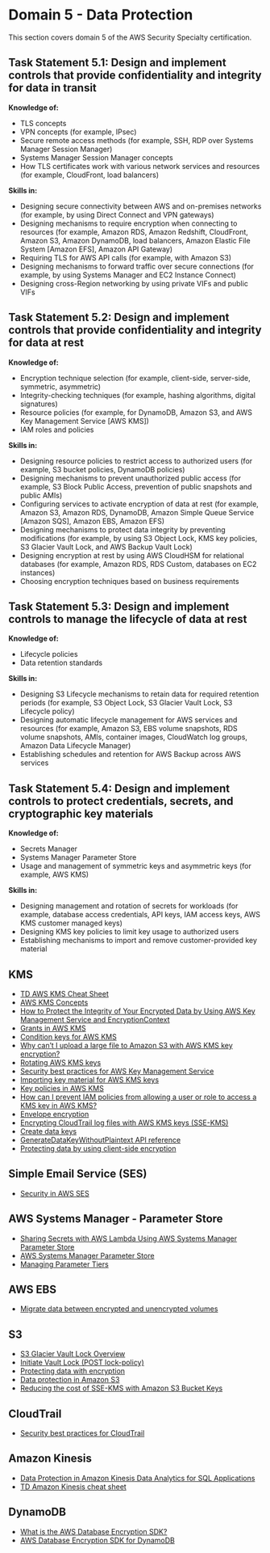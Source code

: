 # Domain 5 - Data Protection

This section covers domain 5 of the AWS Security Specialty certification.

## Task Statement 5.1: Design and implement controls that provide confidentiality and integrity for data in transit

**Knowledge of:**

- TLS concepts
- VPN concepts (for example, IPsec)
- Secure remote access methods (for example, SSH, RDP over Systems Manager Session Manager)
- Systems Manager Session Manager concepts
- How TLS certificates work with various network services and resources (for example, CloudFront, load balancers)

**Skills in:**

- Designing secure connectivity between AWS and on-premises networks (for example, by using Direct Connect and VPN gateways)
- Designing mechanisms to require encryption when connecting to resources (for example, Amazon RDS, Amazon Redshift, CloudFront, Amazon S3, Amazon DynamoDB, load balancers, Amazon Elastic File System [Amazon EFS], Amazon API Gateway)
- Requiring TLS for AWS API calls (for example, with Amazon S3)
- Designing mechanisms to forward traffic over secure connections (for example, by using Systems Manager and EC2 Instance Connect)
- Designing cross-Region networking by using private VIFs and public VIFs

## Task Statement 5.2: Design and implement controls that provide confidentiality and integrity for data at rest

**Knowledge of:**

- Encryption technique selection (for example, client-side, server-side, symmetric, asymmetric)
- Integrity-checking techniques (for example, hashing algorithms, digital signatures)
- Resource policies (for example, for DynamoDB, Amazon S3, and AWS Key Management Service [AWS KMS])
- IAM roles and policies

**Skills in:**

- Designing resource policies to restrict access to authorized users (for example, S3 bucket policies, DynamoDB policies)
- Designing mechanisms to prevent unauthorized public access (for example, S3 Block Public Access, prevention of public snapshots and public AMIs)
- Configuring services to activate encryption of data at rest (for example, Amazon S3, Amazon RDS, DynamoDB, Amazon Simple Queue Service [Amazon SQS], Amazon EBS, Amazon EFS)
- Designing mechanisms to protect data integrity by preventing modifications (for example, by using S3 Object Lock, KMS key policies, S3 Glacier Vault Lock, and AWS Backup Vault Lock)
- Designing encryption at rest by using AWS CloudHSM for relational databases (for example, Amazon RDS, RDS Custom, databases on EC2 instances)
- Choosing encryption techniques based on business requirements

## Task Statement 5.3: Design and implement controls to manage the lifecycle of data at rest

**Knowledge of:**

- Lifecycle policies
- Data retention standards

**Skills in:**

- Designing S3 Lifecycle mechanisms to retain data for required retention periods (for example, S3 Object Lock, S3 Glacier Vault Lock, S3 Lifecycle policy)
- Designing automatic lifecycle management for AWS services and resources (for example, Amazon S3, EBS volume snapshots, RDS volume snapshots, AMIs, container images, CloudWatch log groups, Amazon Data Lifecycle Manager)
- Establishing schedules and retention for AWS Backup across AWS services

## Task Statement 5.4: Design and implement controls to protect credentials, secrets, and cryptographic key materials

**Knowledge of:**

- Secrets Manager
- Systems Manager Parameter Store
- Usage and management of symmetric keys and asymmetric keys (for example, AWS KMS)

**Skills in:**

- Designing management and rotation of secrets for workloads (for example, database access credentials, API keys, IAM access keys, AWS KMS customer managed keys)
- Designing KMS key policies to limit key usage to authorized users
- Establishing mechanisms to import and remove customer-provided key
material

## KMS

- [TD AWS KMS Cheat Sheet](https://tutorialsdojo.com/aws-key-management-service-aws-kms/)
- [AWS KMS Concepts](https://docs.aws.amazon.com/kms/latest/developerguide/concepts.html#customer-cmk)
- [How to Protect the Integrity of Your Encrypted Data by Using AWS Key Management Service and EncryptionContext](https://aws.amazon.com/blogs/security/how-to-protect-the-integrity-of-your-encrypted-data-by-using-aws-key-management-service-and-encryptioncontext/)
- [Grants in AWS KMS](https://docs.aws.amazon.com/kms/latest/developerguide/grants.html)
- [Condition keys for AWS KMS](https://docs.aws.amazon.com/kms/latest/developerguide/policy-conditions.html)
- [Why can’t I upload a large file to Amazon S3 with AWS KMS key encryption?](https://repost.aws/knowledge-center/s3-large-file-encryption-kms-key)
- [Rotating AWS KMS keys](https://docs.aws.amazon.com/kms/latest/developerguide/rotate-keys.html#rotate-keys-how-it-works)
- [Security best practices for AWS Key Management Service](https://docs.aws.amazon.com/kms/latest/developerguide/best-practices.html)
- [Importing key material for AWS KMS keys](https://docs.aws.amazon.com/kms/latest/developerguide/importing-keys.html)
- [Key policies in AWS KMS](https://docs.aws.amazon.com/kms/latest/developerguide/key-policies.html#key-policy-default)
- [How can I prevent IAM policies from allowing a user or role to access a KMS key in AWS KMS?](https://repost.aws/knowledge-center/kms-prevent-access)
- [Envelope encryption](https://docs.aws.amazon.com/kms/latest/developerguide/concepts.html#enveloping)
- [Encrypting CloudTrail log files with AWS KMS keys (SSE-KMS)](https://docs.aws.amazon.com/awscloudtrail/latest/userguide/encrypting-cloudtrail-log-files-with-aws-kms.html)
- [Create data keys](https://docs.aws.amazon.com/kms/latest/developerguide/concepts.html#data-keys)
- [GenerateDataKeyWithoutPlaintext API reference](https://docs.aws.amazon.com/kms/latest/APIReference/API_GenerateDataKeyWithoutPlaintext.html)
- [Protecting data by using client-side encryption](https://docs.aws.amazon.com/AmazonS3/latest/userguide/UsingClientSideEncryption.html)

## Simple Email Service (SES)

- [Security in AWS SES](https://docs.aws.amazon.com/ses/latest/dg/security.html)

## AWS Systems Manager - Parameter Store

- [Sharing Secrets with AWS Lambda Using AWS Systems Manager Parameter Store](https://aws.amazon.com/blogs/compute/sharing-secrets-with-aws-lambda-using-aws-systems-manager-parameter-store/)
- [AWS Systems Manager Parameter Store](https://docs.aws.amazon.com/systems-manager/latest/userguide/systems-manager-parameter-store.html)
- [Managing Parameter Tiers](https://docs.aws.amazon.com/systems-manager/latest/userguide/parameter-store-advanced-parameters.html)

## AWS EBS

- [Migrate data between encrypted and unencrypted volumes](https://docs.aws.amazon.com/AWSEC2/latest/UserGuide/EBSEncryption.html#migrate-data-encrypted-unencrypted)

## S3 

- [S3 Glacier Vault Lock Overview](https://docs.aws.amazon.com/amazonglacier/latest/dev/vault-lock.html#vault-lock-overview)
- [Initiate Vault Lock (POST lock-policy)](https://docs.aws.amazon.com/amazonglacier/latest/dev/api-InitiateVaultLock.html)
- [Protecting data with encryption](https://docs.aws.amazon.com/AmazonS3/latest/userguide/UsingEncryption.html)
- [Data protection in Amazon S3](https://docs.aws.amazon.com/AmazonS3/latest/userguide/DataDurability.html)
- [Reducing the cost of SSE-KMS with Amazon S3 Bucket Keys](https://docs.aws.amazon.com/AmazonS3/latest/userguide/bucket-key.html)

## CloudTrail

- [Security best practices for CloudTrail](https://docs.aws.amazon.com/awscloudtrail/latest/userguide/best-practices-security.html)

## Amazon Kinesis

- [Data Protection in Amazon Kinesis Data Analytics for SQL Applications](https://docs.aws.amazon.com/kinesisanalytics/latest/dev/data-protection.html)
- [TD Amazon Kinesis cheat sheet](https://tutorialsdojo.com/amazon-kinesis/)

## DynamoDB

- [What is the AWS Database Encryption SDK?](https://docs.aws.amazon.com/database-encryption-sdk/latest/devguide/what-is-database-encryption-sdk.html)
- [AWS Database Encryption SDK for DynamoDB](https://docs.aws.amazon.com/database-encryption-sdk/latest/devguide/dynamodb-encryption-client.html)
